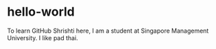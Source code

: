 # hello-world
To learn GitHub
Shrishti here, I am a student at Singapore Management University.
I like pad thai.
